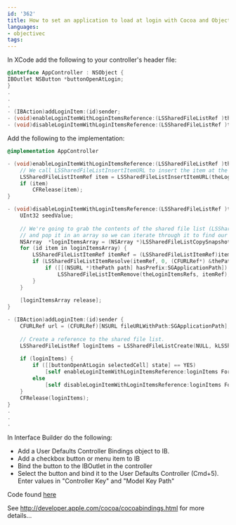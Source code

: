```yaml
---
id: '362'
title: How to set an application to load at login with Cocoa and Objective-C
languages:
- objectivec
tags:
---
```

In XCode add the following to your controller's header file:


```objectivec
@interface AppController : NSObject {
IBOutlet NSButton *buttonOpenAtLogin;
}
.
.
.
- (IBAction)addLoginItem:(id)sender;
- (void)enableLoginItemWithLoginItemsReference:(LSSharedFileListRef )theLoginItemsRefs ForPath:(CFURLRef)thePath;
- (void)disableLoginItemWithLoginItemsReference:(LSSharedFileListRef )theLoginItemsRefs ForPath:(CFURLRef)thePath;
```
    

Add the following to the implementation:


```objectivec
@implementation AppController

- (void)enableLoginItemWithLoginItemsReference:(LSSharedFileListRef )theLoginItemsRefs ForPath:(CFURLRef)thePath {
	// We call LSSharedFileListInsertItemURL to insert the item at the bottom of Login Items list.
	LSSharedFileListItemRef item = LSSharedFileListInsertItemURL(theLoginItemsRefs, kLSSharedFileListItemLast, NULL, NULL, thePath, NULL, NULL);		
	if (item)
		CFRelease(item);
}

- (void)disableLoginItemWithLoginItemsReference:(LSSharedFileListRef )theLoginItemsRefs ForPath:(CFURLRef)thePath {
	UInt32 seedValue;
	
	// We're going to grab the contents of the shared file list (LSSharedFileListItemRef objects)
	// and pop it in an array so we can iterate through it to find our item.
	NSArray  *loginItemsArray = (NSArray *)LSSharedFileListCopySnapshot(theLoginItemsRefs, &seedValue);
	for (id item in loginItemsArray) {		
		LSSharedFileListItemRef itemRef = (LSSharedFileListItemRef)item;
		if (LSSharedFileListItemResolve(itemRef, 0, (CFURLRef*) &thePath, NULL) == noErr) {
			if ([[(NSURL *)thePath path] hasPrefix:SGApplicationPath])
				LSSharedFileListItemRemove(theLoginItemsRefs, itemRef); // Deleting the item
		}
	}
	
	[loginItemsArray release];
}

- (IBAction)addLoginItem:(id)sender {
	CFURLRef url = (CFURLRef)[NSURL fileURLWithPath:SGApplicationPath];
	
	// Create a reference to the shared file list.
	LSSharedFileListRef loginItems = LSSharedFileListCreate(NULL, kLSSharedFileListSessionLoginItems, NULL);
	
	if (loginItems) {
		if ([[buttonOpenAtLogin selectedCell] state] == YES)
			[self enableLoginItemWithLoginItemsReference:loginItems ForPath:url];
		else
			[self disableLoginItemWithLoginItemsReference:loginItems ForPath:url];
	}
	CFRelease(loginItems);
}
.
.
.
```
    

In Interface Builder do the following:

-   Add a User Defaults Controller Bindings object to IB.
-   Add a checkbox button or menu item to IB
-   Bind the button to the IBOutlet in the controller
-   Select the button and bind it to the User Defaults Controller (Cmd+5). Enter values in "Controller Key" and "Model Key Path"

Code found [here](http://bitbucket.org/secondgear/shared-file-list-example/)

See <http://developer.apple.com/cocoa/cocoabindings.html> for more details...

